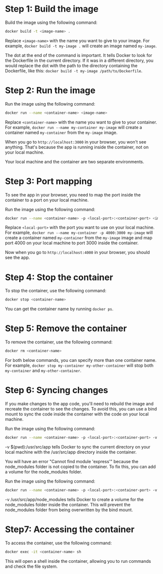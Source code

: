 # Step 1: Build the image

Build the image using the following command:

```bash
docker build -t <image-name> .
```

Replace `<image-name>` with the name you want to give to your image. For example, `docker build -t my-image .` will create an image named `my-image`.

The dot at the end of the command is important. It tells Docker to look for the Dockerfile in the current directory.
If it was in a different directory, you would replace the dot with the path to the directory containing the Dockerfile, like this: `docker build -t my-image /path/to/Dockerfile`.

# Step 2: Run the image

Run the image using the following command:

```bash
docker run --name <container-name> <image-name>
```

Replace `<container-name>` with the name you want to give to your container. For example, `docker run --name my-container my-image` will create a container named `my-container` from the `my-image` image.

When you go to `http://localhost:3000` in your browser, you won't see anything. That's because the app is running inside the container, not on your local machine.

Your local machine and the container are two separate environments.

# Step 3: Port mapping

To see the app in your browser, you need to map the port inside the container to a port on your local machine.

Run the image using the following command:

```bash
docker run --name <container-name> -p <local-port>:<container-port> <image-name>
```

Replace `<local-port>` with the port you want to use on your local machine. For example, `docker run --name my-container -p 4000:3000 my-image` will create a container named `my-container` from the `my-image` image and map port 4000 on your local machine to port 3000 inside the container.

Now when you go to `http://localhost:4000` in your browser, you should see the app.

# Step 4: Stop the container

To stop the container, use the following command:

```bash
docker stop <container-name>
```

You can get the container name by running `docker ps`.

# Step 5: Remove the container

To remove the container, use the following command:

```bash
docker rm <container-name>
```

For both below commands, you can specify more than one container name. For example, `docker stop my-container my-other-container` will stop both `my-container` and `my-other-container`.

# Step 6: Syncing changes

If you make changes to the app code, you'll need to rebuild the image and recreate the container to see the changes.
To avoid this, you can use a bind mount to sync the code inside the container with the code on your local machine.

Run the image using the following command:

```bash
docker run --name <container-name> -p <local-port>:<container-port> -v $(pwd):/usr/src/app <image-name>
```

-v $(pwd):/usr/src/app tells Docker to sync the current directory on your local machine with the /usr/src/app directory inside the container.

You will have an error "Cannot find module 'express'" because the node_modules folder is not copied to the container. To fix this, you can add a volume for the node_modules folder.

Run the image using the following command:

```bash
docker run --name <container-name> -p <local-port>:<container-port> -v $(pwd):/usr/src/app -v /usr/src/app/node_modules <image-name>
```

-v /usr/src/app/node_modules tells Docker to create a volume for the node_modules folder inside the container. This will prevent the node_modules folder from being overwritten by the bind mount.

# Step7: Accessing the container

To access the container, use the following command:

```bash
docker exec -it <container-name> sh
```

This will open a shell inside the container, allowing you to run commands and check the file system.
